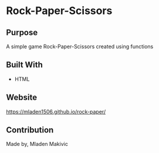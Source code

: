 # Rock-Paper-Scissors

## Purpose

A simple game Rock-Paper-Scissors created using functions

## Built With

* HTML

## Website
https://mladen1506.github.io/rock-paper/

## Contribution

Made by, Mladen Makivic
